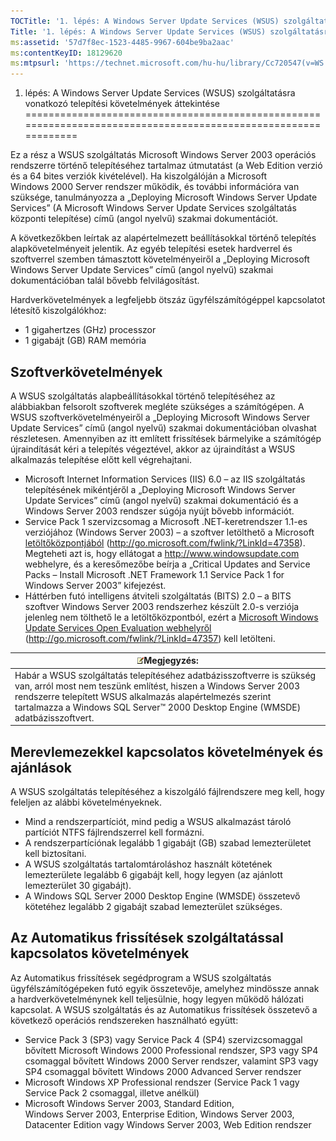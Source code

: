```yaml
---
TOCTitle: '1. lépés: A Windows Server Update Services (WSUS) szolgáltatásra vonatkozó telepítési követelmények áttekintése'
Title: '1. lépés: A Windows Server Update Services (WSUS) szolgáltatásra vonatkozó telepítési követelmények áttekintése'
ms:assetid: '57d7f8ec-1523-4485-9967-604be9ba2aac'
ms:contentKeyID: 18129620
ms:mtpsurl: 'https://technet.microsoft.com/hu-hu/library/Cc720547(v=WS.10)'
---
```


1. lépés: A Windows Server Update Services (WSUS) szolgáltatásra vonatkozó telepítési követelmények áttekintése
===============================================================================================================

Ez a rész a WSUS szolgáltatás Microsoft Windows Server 2003 operációs rendszerre történő telepítéséhez tartalmaz útmutatást (a Web Edition verzió és a 64 bites verziók kivételével). Ha kiszolgálóján a Microsoft Windows 2000 Server rendszer működik, és további információra van szüksége, tanulmányozza a „Deploying Microsoft Windows Server Update Services” (A Microsoft Windows Server Update Services szolgáltatás központi telepítése) című (angol nyelvű) szakmai dokumentációt.

A következőkben leírtak az alapértelmezett beállításokkal történő telepítés alapkövetelményeit jelentik. Az egyéb telepítési esetek hardverrel és szoftverrel szemben támasztott követelményeiről a „Deploying Microsoft Windows Server Update Services” című (angol nyelvű) szakmai dokumentációban talál bővebb felvilágosítást.

Hardverkövetelmények a legfeljebb ötszáz ügyfélszámítógéppel kapcsolatot létesítő kiszolgálókhoz:

-   1 gigahertzes (GHz) processzor
-   1 gigabájt (GB) RAM memória

Szoftverkövetelmények
---------------------

A WSUS szolgáltatás alapbeállításokkal történő telepítéséhez az alábbiakban felsorolt szoftverek megléte szükséges a számítógépen. A WSUS szoftverkövetelményeiről a „Deploying Microsoft Windows Server Update Services” című (angol nyelvű) szakmai dokumentációban olvashat részletesen. Amennyiben az itt említett frissítések bármelyike a számítógép újraindítását kéri a telepítés végeztével, akkor az újraindítást a WSUS alkalmazás telepítése előtt kell végrehajtani.

-   Microsoft Internet Information Services (IIS) 6.0 – az IIS szolgáltatás telepítésének mikéntjéről a „Deploying Microsoft Windows Server Update Services” című (angol nyelvű) szakmai dokumentáció és a Windows Server 2003 rendszer súgója nyújt bővebb információt.
-   Service Pack 1 szervizcsomag a Microsoft .NET-keretrendszer 1.1-es verziójához (Windows Server 2003) – a szoftver letölthető a Microsoft [letöltőközpontjából](http://go.microsoft.com/fwlink/?linkid=47358) (http://go.microsoft.com/fwlink/?LinkId=47358).
    Megteheti azt is, hogy ellátogat a http://www.windowsupdate.com webhelyre, és a keresőmezőbe beírja a „Critical Updates and Service Packs – Install Microsoft .NET Framework 1.1 Service Pack 1 for Windows Server 2003” kifejezést.
-   Háttérben futó intelligens átviteli szolgáltatás (BITS) 2.0 – a BITS szoftver Windows Server 2003 rendszerhez készült 2.0-s verziója jelenleg nem tölthető le a letöltőközpontból, ezért a [Microsoft Windows Update Services Open Evaluation webhelyről](http://go.microsoft.com/fwlink/?linkid=47357) (http://go.microsoft.com/fwlink/?LinkId=47357) kell letölteni.

| ![](images/Cc720547.note(WS.10).gif)Megjegyzés:                                                                                                                                                                                                             |
|------------------------------------------------------------------------------------------------------------------------------------------------------------------------------------------------------------------------------------------------------------------------------------------|
| Habár a WSUS szolgáltatás telepítéséhez adatbázisszoftverre is szükség van, arról most nem teszünk említést, hiszen a Windows Server 2003 rendszerre telepített WSUS alkalmazás alapértelmezés szerint tartalmazza a Windows SQL Server™ 2000 Desktop Engine (WMSDE) adatbázisszoftvert. |

Merevlemezekkel kapcsolatos követelmények és ajánlások
------------------------------------------------------

A WSUS szolgáltatás telepítéséhez a kiszolgáló fájlrendszere meg kell, hogy feleljen az alábbi követelményeknek.

-   Mind a rendszerpartíciót, mind pedig a WSUS alkalmazást tároló partíciót NTFS fájlrendszerrel kell formázni.
-   A rendszerpartíciónak legalább 1 gigabájt (GB) szabad lemezterületet kell biztosítani.
-   A WSUS szolgáltatás tartalomtároláshoz használt kötetének lemezterülete legalább 6 gigabájt kell, hogy legyen (az ajánlott lemezterület 30 gigabájt).
-   A Windows SQL Server 2000 Desktop Engine (WMSDE) összetevő kötetéhez legalább 2 gigabájt szabad lemezterület szükséges.

Az Automatikus frissítések szolgáltatással kapcsolatos követelmények
--------------------------------------------------------------------

Az Automatikus frissítések segédprogram a WSUS szolgáltatás ügyfélszámítógépeken futó egyik összetevője, amelyhez mindössze annak a hardverkövetelménynek kell teljesülnie, hogy legyen működő hálózati kapcsolat. A WSUS szolgáltatás és az Automatikus frissítések összetevő a következő operációs rendszereken használható együtt:

-   Service Pack 3 (SP3) vagy Service Pack 4 (SP4) szervizcsomaggal bővített Microsoft Windows 2000 Professional rendszer, SP3 vagy SP4 csomaggal bővített Windows 2000 Server rendszer, valamint SP3 vagy SP4 csomaggal bővített Windows 2000 Advanced Server rendszer
-   Microsoft Windows XP Professional rendszer (Service Pack 1 vagy Service Pack 2 csomaggal, illetve anélkül)
-   Microsoft Windows Server 2003, Standard Edition, Windows Server 2003, Enterprise Edition, Windows Server 2003, Datacenter Edition vagy Windows Server 2003, Web Edition rendszer
